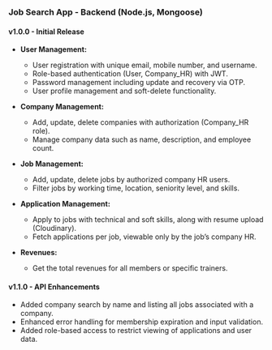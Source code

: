 ### Job Search App - Backend (Node.js, Mongoose)

#### v1.0.0 - Initial Release
- **User Management:**
  - User registration with unique email, mobile number, and username.
  - Role-based authentication (User, Company_HR) with JWT.
  - Password management including update and recovery via OTP.
  - User profile management and soft-delete functionality.
  
- **Company Management:**
  - Add, update, delete companies with authorization (Company_HR role).
  - Manage company data such as name, description, and employee count.
  
- **Job Management:**
  - Add, update, delete jobs by authorized company HR users.
  - Filter jobs by working time, location, seniority level, and skills.
  
- **Application Management:**
  - Apply to jobs with technical and soft skills, along with resume upload (Cloudinary).
  - Fetch applications per job, viewable only by the job’s company HR.

- **Revenues:**
  - Get the total revenues for all members or specific trainers.
  
#### v1.1.0 - API Enhancements
- Added company search by name and listing all jobs associated with a company.
- Enhanced error handling for membership expiration and input validation.
- Added role-based access to restrict viewing of applications and user data.

